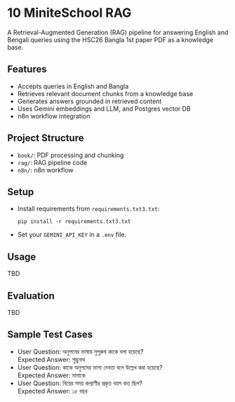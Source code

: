 
# 10 MiniteSchool RAG

A Retrieval-Augmented Generation (RAG) pipeline for answering English and Bengali queries using the HSC26 Bangla 1st paper PDF as a knowledge base.

## Features
- Accepts queries in English and Bangla
- Retrieves relevant document chunks from a knowledge base
- Generates answers grounded in retrieved content
- Uses Gemini embeddings and LLM, and Postgres vector DB
- n8n workflow integration

## Project Structure
- `book/`: PDF processing and chunking
- `rag/`: RAG pipeline code
- `n8n/`: n8n workflow

## Setup
- Install requirements from `requirements.txt3.txt`:
  ```
  pip install -r requirements.txt3.txt
  ```
- Set your `GEMINI_API_KEY` in a `.env` file.

## Usage
TBD

## Evaluation
TBD

## Sample Test Cases
- User Question: অনুপমের ভাষায় সুপুরুষ কাকে বলা হয়েছে?  
  Expected Answer: শুম্ভুনাথ
- User Question: কাকে অনুপমের ভাগ্য দেবতা বলে উল্লেখ করা হয়েছে?  
  Expected Answer: মামাকে
- User Question: বিয়ের সময় কল্যাণীর প্রকৃত বয়স কত ছিল?  
  Expected Answer: ১৫ বছর 
